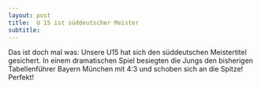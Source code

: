 ```yaml
---
layout: post
title:  U 15 ist süddeutscher Meister
subtitle:  
---
```


Das ist doch mal was: Unsere U15 hat sich den süddeutschen Meistertitel gesichert. In einem dramatischen Spiel besiegten die Jungs den bisherigen Tabellenführer Bayern München mit 4:3 und schoben sich an die Spitze! Perfekt!


